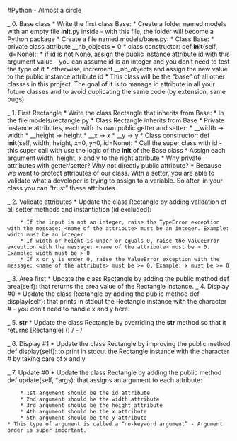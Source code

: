 #Python - Almost a circle

_ 0. Base class
    * Write the first class Base:
    * Create a folder named models with an empty file __init__.py inside - with this file, the folder will become a Python package
    * Create a file named models/base.py:
        * Class Base:
            * private class attribute __nb_objects = 0
            * class constructor: def __init__(self, id=None)::
                * if id is not None, assign the public instance attribute id with this argument value - you can assume id is an integer and you don’t need to test the type of it
                * otherwise, increment __nb_objects and assign the new value to the public instance attribute id
    * This class will be the “base” of all other classes in this project. The goal of it is to manage id attribute in all your future classes and to avoid duplicating the same code (by extension, same bugs)


_ 1. First Rectangle
    * Write the class Rectangle that inherits from Base:
        * In the file models/rectangle.py
        * Class Rectangle inherits from Base
        * Private instance attributes, each with its own public getter and setter:
            * __width -> width
            * __height -> height
            * __x -> x
            * __y -> y
        * Class constructor: def __init__(self, width, height, x=0, y=0, id=None):
            * Call the super class with id - this super call with use the logic of the __init__ of the Base class
            * Assign each argument width, height, x and y to the right attribute
    * Why private attributes with getter/setter? Why not directly public attribute?
    * Because we want to protect attributes of our class. With a setter, you are able to validate what a developer is trying to assign to a variable. So after, in your class you can “trust” these attributes.

_ 2. Validate attributes
    * Update the class Rectangle by adding validation of all setter methods and instantiation (id excluded):

        * If the input is not an integer, raise the TypeError exception with the message: <name of the attribute> must be an integer. Example: width must be an integer
        * If width or height is under or equals 0, raise the ValueError exception with the message: <name of the attribute> must be > 0. Example: width must be > 0
        * If x or y is under 0, raise the ValueError exception with the message: <name of the attribute> must be >= 0. Example: x must be >= 0

_ 3. Area first
    * Update the class Rectangle by adding the public method def area(self): that returns the area value of the Rectangle instance.
_ 4. Display #0
    * Update the class Rectangle by adding the public method def display(self): that prints in stdout the Rectangle instance with the character # - you don’t need to handle x and y here.

_ 5. __str__
    * Update the class Rectangle by overriding the __str__ method so that it returns [Rectangle] (<id>) <x>/<y> - <width>/<height>

_ 6. Display #1
    * Update the class Rectangle by improving the public method def display(self): to print in stdout the Rectangle instance with the character # by taking care of x and y

_ 7. Update #0
    * Update the class Rectangle by adding the public method def update(self, *args): that assigns an argument to each attribute:

        * 1st argument should be the id attribute
        * 2nd argument should be the width attribute
        * 3rd argument should be the height attribute
        * 4th argument should be the x attribute
        * 5th argument should be the y attribute
    * This type of argument is called a “no-keyword argument” - Argument order is super important.
